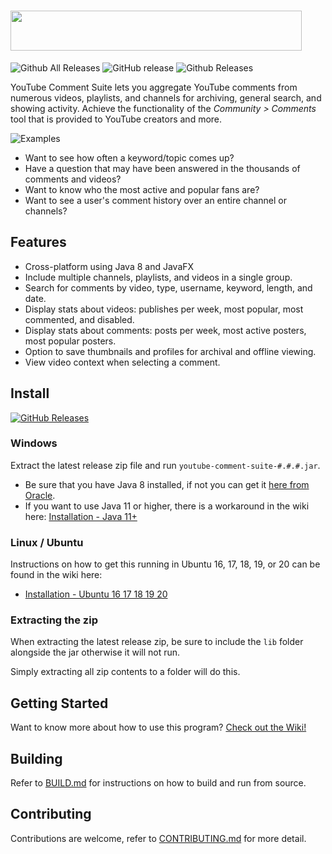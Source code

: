 # <img src="https://i.imgur.com/Uw2CJ7v.png" width="466" height="64" />

![Github All Releases](https://img.shields.io/github/downloads/mattwright324/youtube-comment-suite/total.svg?style=flat-square)
![GitHub release](https://img.shields.io/github/release/mattwright324/youtube-comment-suite.svg?style=flat-square)
![Github Releases](https://img.shields.io/github/downloads/mattwright324/youtube-comment-suite/latest/total.svg?style=flat-square)

YouTube Comment Suite lets you aggregate YouTube comments from numerous videos, playlists, and channels for archiving,
general search, and showing activity. Achieve the functionality of the *Community > Comments* tool that is provided to
YouTube creators and more.

![Examples](https://i.imgur.com/s742FqW.png)

* Want to see how often a keyword/topic comes up?
* Have a question that may have been answered in the thousands of comments and videos?
* Want to know who the most active and popular fans are?
* Want to see a user's comment history over an entire channel or channels?

## Features

* Cross-platform using Java 8 and JavaFX
* Include multiple channels, playlists, and videos in a single group.
* Search for comments by video, type, username, keyword, length, and date.
* Display stats about videos: publishes per week, most popular, most commented, and disabled.
* Display stats about comments: posts per week, most active posters, most popular posters.
* Option to save thumbnails and profiles for archival and offline viewing.
* View video context when selecting a comment.

## Install

[![GitHub Releases](https://img.shields.io/badge/downloads-releases-brightgreen.svg?maxAge=60&style=flat-square)](https://github.com/mattwright324/youtube-comment-suite/releases)

### Windows

Extract the latest release zip file and run `youtube-comment-suite-#.#.#.jar`.

* Be sure that you have Java 8 installed, if not you can get it
  [here from Oracle](https://www.java.com/en/download/).
* If you want to use Java 11 or higher, there is a workaround in the wiki here:
  [Installation - Java 11+](https://github.com/mattwright324/youtube-comment-suite/wiki/Installation---Java-11)

### Linux / Ubuntu

Instructions on how to get this running in Ubuntu 16, 17, 18, 19, or 20 can be found in the wiki here:

* [Installation - Ubuntu 16 17 18 19 20](https://github.com/mattwright324/youtube-comment-suite/wiki/Installation---Ubuntu-16-17-18-19-20)

### Extracting the zip

When extracting the latest release zip, be sure to include the `lib` folder alongside the jar otherwise it will not run.

Simply extracting all zip contents to a folder will do this.

## Getting Started

Want to know more about how to use this
program? [Check out the Wiki!](https://github.com/mattwright324/youtube-comment-suite/wiki/Overview-of-the-interface)

## Building

Refer to [BUILD.md](https://github.com/mattwright324/youtube-comment-suite/blob/master/BUILD.md)
for instructions on how to build and run from source.

## Contributing

Contributions are welcome, refer
to [CONTRIBUTING.md](https://github.com/mattwright324/youtube-comment-suite/blob/master/CONTRIBUTING.md)
for more detail.
